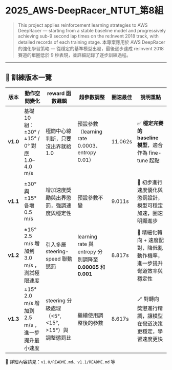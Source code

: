 # 2025_AWS-DeepRacer_NTUT_第8組

>This project applies reinforcement learning strategies to AWS DeepRacer — starting from a stable baseline model and progressively achieving sub-9 second lap times on the re:Invent 2018 track, with detailed records of each training stage.
>本專案應用於 AWS DeepRacer 的強化學習策略 — 從穩定的基準模型出發，最後逐步達成 re:Invent 2018 賽道的單圈低於 9 秒表現，並詳細記錄了逐步訓練過程。

---



## 🧪 訓練版本一覽

| 版本       | 動作空間變化                                  | reward 函數邏輯                          | 超參數調整                         | 圈速最佳    | 說明重點                                      |
| -------- | --------------------------------------- | ------------------------------------ | ----------------------------- | ------- | ----------------------------------------- |
| **v1.0** | 基礎 10 組：±30° / ±15° / 0° 對應 1.0–4.0 m/s | 極簡中心線判斷，只要沒出界就給 1.0                  | 預設參數（learning rate 0.0003、entropy 0.01）  | 11.062s | ✅ **穩定完賽的 baseline 模型**，適合作為 fine-tune 起點 |
| **v1.1** | ±30° 與 ±15° 各增 0.5 m/s                  | 增加速度獎勵與出界懲罰，強調速度與穩定性                 | 預設參數不變     | 9.011s  | 🔧 初步進行速度優化與懲罰設計，模型可穩定加速，圈速明顯進步           |
| **v1.2** | ±15°  2.5 m/s 增加到 3.0 m/s ，測試極限速度           | 引入多層 steering-speed 聯動懲罰             | learning rate 與 entropy 分別調降至 **0.00005**  和  **0.001**    | 8.817s  | 🧠 精細化轉向 + 速度配對，降低亂動作機率，進一步提升彎道效率與穩定性     |
| **v1.3** | ±15°  2.0 m/s 增加到 2.5 m/s ，進一步提升最小速度    | steering 分級處理（<5°, <15°, >15°）與調整懲罰比 | 繼續使用調整後的參數 | 8.617s  | 🪄 對轉向獎懲進行精調，讓模型在彎道決策更穩定，學習速度更快           |




📄 詳細內容請見：`v1.0/README.md`、`v1.1/README.md` 等
